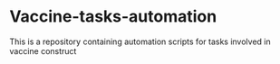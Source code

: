 # Vaccine-tasks-automation

This is a repository containing automation scripts for tasks involved in vaccine construct
